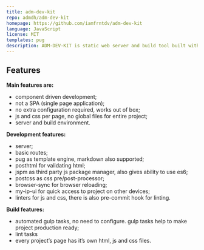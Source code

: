 ```yaml
---
title: adm-dev-kit
repo: admdh/adm-dev-kit
homepage: https://github.com/iamfrntdv/adm-dev-kit
language: JavaScript
license: MIT
templates: pug
description: ADM-DEV-KIT is static web server and build tool built with plugins and tools like Node.js, JSPM, Express.js, Browser-Sync, Gulp.js, PostHTML, PostCSS and others.
---
```


## Features
**Main features are:**
- component driven development;
- not a SPA (single page application);
- no extra configuration required, works out of box;
- js and css per page, no global files for entire project; 
- server and build environment.

**Development features:**
- server;
- basic routes;
- pug as template engine, markdown also supported;
- posthtml for validating html;
- jspm as third party js package manager, also gives ability to use es6;
- postcss as css pre/post-processor;
- browser-sync for browser reloading;
- my-ip-ui for quick access to project on other devices;
- linters for js and css, there is also pre-commit hook for linting.

**Build features:**
- automated gulp tasks, no need to configure. gulp tasks help to make project production ready; 
- lint tasks
- every project’s page has it’s own html, js and css files.
